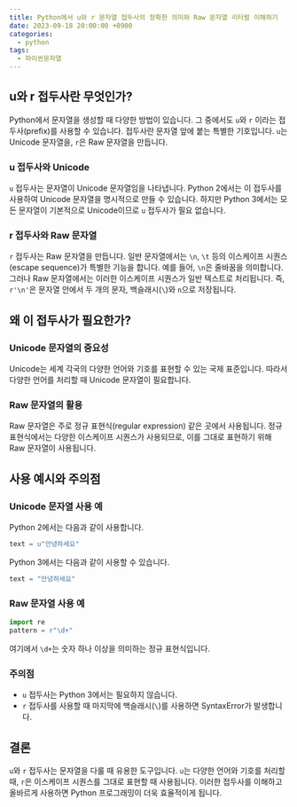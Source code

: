```yaml
---
title: Python에서 u와 r 문자열 접두사의 정확한 의미와 Raw 문자열 리터럴 이해하기
date: 2023-09-18 20:00:00 +0900
categories:
  - python
tags:
  - 파이썬문자열
---
```


## u와 r 접두사란 무엇인가?

Python에서 문자열을 생성할 때 다양한 방법이 있습니다. 그 중에서도 `u`와 `r` 이라는 접두사(prefix)를 사용할 수 있습니다. 접두사란 문자열 앞에 붙는 특별한 기호입니다. `u`는 Unicode 문자열을, `r`은 Raw 문자열을 만듭니다.

### u 접두사와 Unicode

`u` 접두사는 문자열이 Unicode 문자열임을 나타냅니다. Python 2에서는 이 접두사를 사용하여 Unicode 문자열을 명시적으로 만들 수 있습니다. 하지만 Python 3에서는 모든 문자열이 기본적으로 Unicode이므로 `u` 접두사가 필요 없습니다.

### r 접두사와 Raw 문자열

`r` 접두사는 Raw 문자열을 만듭니다. 일반 문자열에서는 `\n`, `\t` 등의 이스케이프 시퀀스(escape sequence)가 특별한 기능을 합니다. 예를 들어, `\n`은 줄바꿈을 의미합니다. 그러나 Raw 문자열에서는 이러한 이스케이프 시퀀스가 일반 텍스트로 처리됩니다. 즉, `r'\n'`은 문자열 안에서 두 개의 문자, 백슬래시(`\`)와 `n`으로 저장됩니다.

## 왜 이 접두사가 필요한가?

### Unicode 문자열의 중요성

Unicode는 세계 각국의 다양한 언어와 기호를 표현할 수 있는 국제 표준입니다. 따라서 다양한 언어를 처리할 때 Unicode 문자열이 필요합니다.

### Raw 문자열의 활용

Raw 문자열은 주로 정규 표현식(regular expression) 같은 곳에서 사용됩니다. 정규 표현식에서는 다양한 이스케이프 시퀀스가 사용되므로, 이를 그대로 표현하기 위해 Raw 문자열이 사용됩니다.

## 사용 예시와 주의점

### Unicode 문자열 사용 예

Python 2에서는 다음과 같이 사용합니다.

```python
text = u"안녕하세요"
```

Python 3에서는 다음과 같이 사용할 수 있습니다.

```python
text = "안녕하세요"
```

### Raw 문자열 사용 예

```python
import re
pattern = r"\d+"
```

여기에서 `\d+`는 숫자 하나 이상을 의미하는 정규 표현식입니다.

### 주의점

- `u` 접두사는 Python 3에서는 필요하지 않습니다.
- `r` 접두사를 사용할 때 마지막에 백슬래시(`\`)를 사용하면 SyntaxError가 발생합니다.

## 결론

`u`와 `r` 접두사는 문자열을 다룰 때 유용한 도구입니다. `u`는 다양한 언어와 기호를 처리할 때, `r`은 이스케이프 시퀀스를 그대로 표현할 때 사용됩니다. 이러한 접두사를 이해하고 올바르게 사용하면 Python 프로그래밍이 더욱 효율적이게 됩니다.